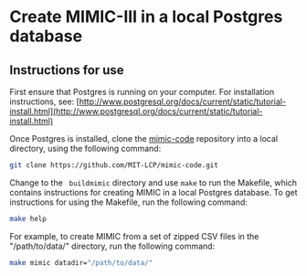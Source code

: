 # Create MIMIC-III in a local Postgres database

## Instructions for use

First ensure that Postgres is running on your computer. For installation instructions, see: [http://www.postgresql.org/docs/current/static/tutorial-install.html](http://www.postgresql.org/docs/current/static/tutorial-install.html)

Once Postgres is installed, clone the [mimic-code](https://github.com/MIT-LCP/mimic-code) repository into a local directory, using the following command:

``` bash
git clone https://github.com/MIT-LCP/mimic-code.git
```

Change to the ``` buildmimic``` directory and use ```make``` to run the Makefile, which contains instructions for creating MIMIC in a local Postgres database. To get instructions for using the Makefile, run the following command:

``` bash
make help
```

For example, to create MIMIC from a set of zipped CSV files in the "/path/to/data/" directory, run the following command:

``` bash
make mimic datadir="/path/to/data/"    
```
